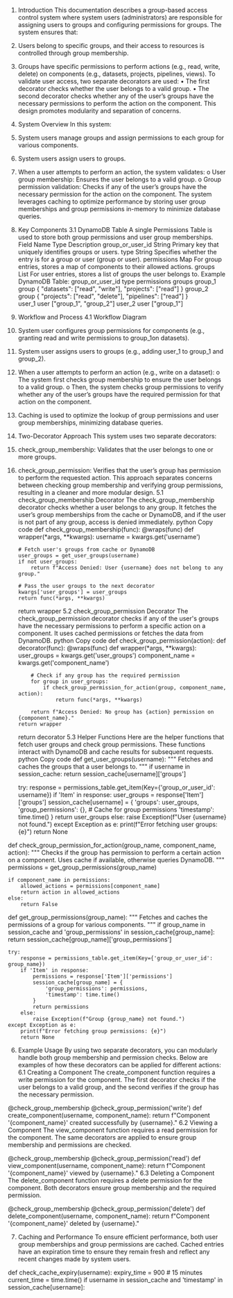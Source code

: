 1. Introduction
This documentation describes a group-based access control system where system users (administrators) are responsible for assigning users to groups and configuring permissions for groups. The system ensures that:
1.	Users belong to specific groups, and their access to resources is controlled through group membership.
2.	Groups have specific permissions to perform actions (e.g., read, write, delete) on components (e.g., datasets, projects, pipelines, views).
To validate user access, two separate decorators are used:
•	The first decorator checks whether the user belongs to a valid group.
•	The second decorator checks whether any of the user’s groups have the necessary permissions to perform the action on the component.
This design promotes modularity and separation of concerns.
 
2. System Overview
In this system:
1.	System users manage groups and assign permissions to each group for various components.
2.	System users assign users to groups.
3.	When a user attempts to perform an action, the system validates:
o	User group membership: Ensures the user belongs to a valid group.
o	Group permission validation: Checks if any of the user’s groups have the necessary permission for the action on the component.
The system leverages caching to optimize performance by storing user group memberships and group permissions in-memory to minimize database queries.
 
3. Key Components
3.1 DynamoDB Table
A single Permissions Table is used to store both group permissions and user group memberships.
Field Name	Type	Description
group_or_user_id	String	Primary key that uniquely identifies groups or users.
type	String	Specifies whether the entry is for a group or user (group or user).
permissions	Map	For group entries, stores a map of components to their allowed actions.
groups	List	For user entries, stores a list of groups the user belongs to.
Example DynamoDB Table:
group_or_user_id	type	permissions	groups
group_1	group	{ "datasets": ["read", "write"], "projects": ["read"] }	
group_2	group	{ "projects": ["read", "delete"], "pipelines": ["read"] }	
user_1	user		["group_1", "group_2"]
user_2	user		["group_1"]
 
4. Workflow and Process
4.1 Workflow Diagram
1.	System user configures group permissions for components (e.g., granting read and write permissions to group_1on datasets).
2.	System user assigns users to groups (e.g., adding user_1 to group_1 and group_2).
3.	When a user attempts to perform an action (e.g., write on a dataset):
o	The system first checks group membership to ensure the user belongs to a valid group.
o	Then, the system checks group permissions to verify whether any of the user’s groups have the required permission for that action on the component.
4.	Caching is used to optimize the lookup of group permissions and user group memberships, minimizing database queries.
 
5. Two-Decorator Approach
This system uses two separate decorators:
1.	check_group_membership: Validates that the user belongs to one or more groups.
2.	check_group_permission: Verifies that the user’s group has permission to perform the requested action.
This approach separates concerns between checking group membership and verifying group permissions, resulting in a cleaner and more modular design.
5.1 check_group_membership Decorator
The check_group_membership decorator checks whether a user belongs to any group. It fetches the user’s group memberships from the cache or DynamoDB, and if the user is not part of any group, access is denied immediately.
python
Copy code
def check_group_membership(func):
    @wraps(func)
    def wrapper(*args, **kwargs):
        username = kwargs.get('username')

        # Fetch user's groups from cache or DynamoDB
        user_groups = get_user_groups(username)
        if not user_groups:
            return f"Access Denied: User {username} does not belong to any group."

        # Pass the user groups to the next decorator
        kwargs['user_groups'] = user_groups
        return func(*args, **kwargs)
    return wrapper
5.2 check_group_permission Decorator
The check_group_permission decorator checks if any of the user's groups have the necessary permissions to perform a specific action on a component. It uses cached permissions or fetches the data from DynamoDB.
python
Copy code
def check_group_permission(action):
    def decorator(func):
        @wraps(func)
        def wrapper(*args, **kwargs):
            user_groups = kwargs.get('user_groups')
            component_name = kwargs.get('component_name')

            # Check if any group has the required permission
            for group in user_groups:
                if check_group_permission_for_action(group, component_name, action):
                    return func(*args, **kwargs)

            return f"Access Denied: No group has {action} permission on {component_name}."
        return wrapper
    return decorator
5.3 Helper Functions
Here are the helper functions that fetch user groups and check group permissions. These functions interact with DynamoDB and cache results for subsequent requests.
python
Copy code
def get_user_groups(username):
    """
    Fetches and caches the groups that a user belongs to.
    """
    if username in session_cache:
        return session_cache[username]['groups']

    try:
        response = permissions_table.get_item(Key={'group_or_user_id': username})
        if 'Item' in response:
            user_groups = response['Item']['groups']
            session_cache[username] = {
                'groups': user_groups,
                'group_permissions': {},  # Cache for group permissions
                'timestamp': time.time()
            }
            return user_groups
        else:
            raise Exception(f"User {username} not found.")
    except Exception as e:
        print(f"Error fetching user groups: {e}")
        return None

def check_group_permission_for_action(group_name, component_name, action):
    """
    Checks if the group has permission to perform a certain action on a component.
    Uses cache if available, otherwise queries DynamoDB.
    """
    permissions = get_group_permissions(group_name)

    if component_name in permissions:
        allowed_actions = permissions[component_name]
        return action in allowed_actions
    else:
        return False

def get_group_permissions(group_name):
    """
    Fetches and caches the permissions of a group for various components.
    """
    if group_name in session_cache and 'group_permissions' in session_cache[group_name]:
        return session_cache[group_name]['group_permissions']

    try:
        response = permissions_table.get_item(Key={'group_or_user_id': group_name})
        if 'Item' in response:
            permissions = response['Item']['permissions']
            session_cache[group_name] = {
                'group_permissions': permissions,
                'timestamp': time.time()
            }
            return permissions
        else:
            raise Exception(f"Group {group_name} not found.")
    except Exception as e:
        print(f"Error fetching group permissions: {e}")
        return None
 
6. Example Usage
By using two separate decorators, you can modularly handle both group membership and permission checks. Below are examples of how these decorators can be applied for different actions:
6.1 Creating a Component
The create_component function requires a write permission for the component. The first decorator checks if the user belongs to a valid group, and the second verifies if the group has the necessary permission.

@check_group_membership
@check_group_permission('write')
def create_component(username, component_name):
    return f"Component '{component_name}' created successfully by {username}."
6.2 Viewing a Component
The view_component function requires a read permission for the component. The same decorators are applied to ensure group membership and permissions are checked.

@check_group_membership
@check_group_permission('read')
def view_component(username, component_name):
    return f"Component '{component_name}' viewed by {username}."
6.3 Deleting a Component
The delete_component function requires a delete permission for the component. Both decorators ensure group membership and the required permission.

@check_group_membership
@check_group_permission('delete')
def delete_component(username, component_name):
    return f"Component '{component_name}' deleted by {username}."
 
7. Caching and Performance
To ensure efficient performance, both user group memberships and group permissions are cached. Cached entries have an expiration time to ensure they remain fresh and reflect any recent changes made by system users.

def check_cache_expiry(username):
    expiry_time = 900  # 15 minutes
    current_time = time.time()
    if username in session_cache and 'timestamp' in session_cache[username]:

